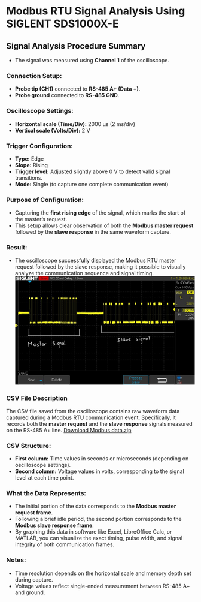 # Modbus RTU Signal Analysis Using SIGLENT SDS1000X-E

## Signal Analysis Procedure Summary

- The signal was measured using **Channel 1** of the oscilloscope.

### Connection Setup:
- **Probe tip (CH1)** connected to **RS-485 A+ (Data +)**.
- **Probe ground** connected to **RS-485 GND**.

### Oscilloscope Settings:
- **Horizontal scale (Time/Div):** 2000 µs (2 ms/div)
- **Vertical scale (Volts/Div):** 2 V

### Trigger Configuration:
- **Type:** Edge
- **Slope:** Rising
- **Trigger level:** Adjusted slightly above 0 V to detect valid signal transitions.
- **Mode:** Single (to capture one complete communication event)

### Purpose of Configuration:
- Capturing the **first rising edge** of the signal, which marks the start of the master’s request.
- This setup allows clear observation of both the **Modbus master request** followed by the **slave response** in the same waveform capture.

### Result:
- The oscilloscope successfully displayed the Modbus RTU master request followed by the slave response, making it possible to visually analyze the communication sequence and signal timing.
![Oscilloscope RS-485](./IMG_1009.jpg)
### CSV File Description

The CSV file saved from the oscilloscope contains raw waveform data captured during a Modbus RTU communication event. Specifically, it records both the **master request** and the **slave response** signals measured on the RS-485 A+ line.
[Download Modbus data.zip](Modbus%20data.zip)

### CSV Structure:
- **First column:** Time values in seconds or microseconds (depending on oscilloscope settings).
- **Second column:** Voltage values in volts, corresponding to the signal level at each time point.

### What the Data Represents:
- The initial portion of the data corresponds to the **Modbus master request frame**.
- Following a brief idle period, the second portion corresponds to the **Modbus slave response frame**.
- By graphing this data in software like Excel, LibreOffice Calc, or MATLAB, you can visualize the exact timing, pulse width, and signal integrity of both communication frames.

### Notes:
- Time resolution depends on the horizontal scale and memory depth set during capture.
- Voltage values reflect single-ended measurement between RS-485 A+ and ground.

